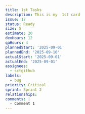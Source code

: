 ```yaml
---
title: 1st Tasks
description: This is my  1st card
issue: 17
status: Ready
size: S
estimate: 20
devHours: 12
qaHours: 4
plannedStart: '2025-09-01'
plannedEnd: '2025-09-10'
actualStart: '2025-09-01'
actualEnd: '2025-09-01'
assignees:
  - sctgithub
labels:
  - bug
priority: Critical
sprint: Sprint 2
relationships: 
comments: |
  - Comment 1
---
```


